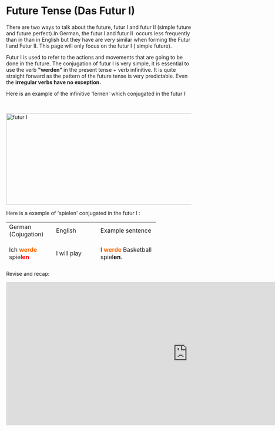 <h1> Future Tense (Das Futur I) </h1>
<p>There are two ways to talk about the future, futur I and futur II (simple future and future perfect).In German, the futur I and futur II&nbsp; occurs less frequently than in than in English but they have are very similar when forming the Futur I and Futur II. This page will only focus on the futur I ( simple future).</p>
<p>Futur I is used to refer to the actions and movements that are going to be done in the future. The conjugation of futur I is very simple, it is essential to use the verb <strong>"werden"&nbsp;</strong>in the present tense + verb infinitive.&nbsp;<img src="https://www.bing.com/images/search?view=detailV2&amp;ccid=xfI%2bau3I&amp;id=A56F8B045CA911648BF8A7C9947B398019961F68&amp;thid=OIP.xfI-au3I-1doH0DN4lREIAHaDp&amp;mediaurl=https%3a%2f%2fwww.learn-german-smarter.com%2fwp-content%2fuploads%2f2015%2f06%2fGerman-futur-tense-1.gif&amp;exph=327&amp;expw=664&amp;q=future+tense+in+german&amp;simid=608037901042780944&amp;selectedIndex=1&amp;ajaxhist=0" alt="" />It is quite straight forward as the pattern of the future tense is very predictable. Even the <strong>irregular verbs have no exception.&nbsp;</strong></p>
<p>Here is an example of the infinitive 'lernen' which conjugated in the futur I:</p>
<p>&nbsp;</p>
<p><img src="https://www.learn-german-smarter.com/wp-content/uploads/2015/06/German-futur-tense-1.gif" alt="futur I " width="506" height="249" /></p>
<p>Here is a example of 'spielen' conjugated in the futur I :</p>
<table style="height: 116px; width: 530px;">
<tbody>
<tr style="height: 17px;">
<td style="width: 112px; height: 17px;">German (Cojugation)</td>
<td style="width: 104.8px; height: 17px;">English</td>
<td style="width: 143.2px; height: 17px;">Example sentence&nbsp;</td>
</tr>
<tr style="height: 45px;">
<td style="width: 112px; height: 45px;">
<p>Ich <strong><span style="color: #ff6600;">werde</span></strong> spiel<strong><span style="color: #ff0000;">en</span></strong></p>
</td>
<td style="width: 104.8px; height: 45px;">
<p>I will play</p>
</td>
<td style="width: 143.2px; height: 45px;">I <strong><span style="color: #ff6600;">werde</span></strong> Basketball spiel<strong><span style="color: #000000;">en</span></strong>.</td>
</tr>
<tr style="height: 45px;">
<td style="width: 112px; height: 45px;">
<p>Du <span style="color: #ff6600;"><strong>wirst</strong></span> spiel<strong><span style="color: #ff0000;">en</span></strong></p>
</td>
<td style="width: 104.8px; height: 45px;">
<p>You will play</p>
</td>
<td style="width: 143.2px; height: 45px;">&nbsp;<span style="color: #ff6600;"><strong>Wirst</strong></span> du Basketball spiel<strong><span style="color: #000000;">en</span></strong>?</td>
</tr>
<tr style="height: 45px;">
<td style="width: 112px; height: 45px;">
<p>Er/sie/es <strong><span style="color: #ff6600;">wird</span></strong> spiel<span style="color: #ff0000;"><strong>en</strong></span></p>
</td>
<td style="width: 104.8px; height: 45px;">
<p>He/she/it will play</p>
</td>
<td style="width: 143.2px; height: 45px;">Er/sie/es <span style="color: #ff6600;"><strong>wird</strong></span> mit mir spiel<strong><span style="color: #000000;">en</span></strong></td>
</tr>
<tr style="height: 45px;">
<td style="width: 112px; height: 45px;">
<p>Wir <span style="color: #ff6600;"><strong>werden</strong></span> spiel<span style="color: #ff0000;"><strong>en</strong></span></p>
</td>
<td style="width: 104.8px; height: 45px;">
<p>we will play</p>
</td>
<td style="width: 143.2px; height: 45px;">Wir<strong><span style="color: #ff6600;"> werden</span></strong> Basketball spiel<strong><span style="color: #000000;">en</span></strong></td>
</tr>
<tr style="height: 45px;">
<td style="width: 112px; height: 45px;">
<p>Ihr <strong><span style="color: #ff6600;">werdet</span></strong> spiel<span style="color: #ff0000;"><strong>en</strong></span>&nbsp;</p>
</td>
<td style="width: 104.8px; height: 45px;">
<p>You will play</p>
</td>
<td style="width: 143.2px; height: 45px;"><span style="color: #ff6600;"><strong>Werdet</strong></span> ihr Basketball spiel<strong>en</strong>?</td>
</tr>
<tr style="height: 49.4px;">
<td style="width: 112px; height: 49.4px;">
<p>Sie/sie <strong><span style="color: #ff6600;">werden</span></strong> spiel<span style="color: #ff0000;">en</span></p>
</td>
<td style="width: 104.8px; height: 49.4px;">
<p>You play&nbsp;</p>
</td>
<td style="width: 143.2px; height: 49.4px;"><strong><span style="color: #ff6600;">Werden</span></strong> sie heute spiel<strong>en</strong>?</td>
</tr>
</tbody>
</table>
<p> Revise and recap: </p>
<iframe src="https://h5p.org/h5p/embed/689214" width="988" height="390" frameborder="0" allowfullscreen="allowfullscreen"></iframe><script src="https://h5p.org/sites/all/modules/h5p/library/js/h5p-resizer.js" charset="UTF-8"></script>
